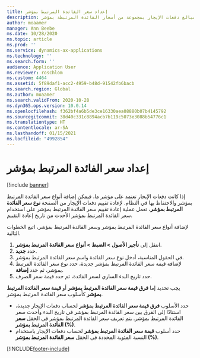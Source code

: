```yaml
---
title: إعداد سعر الفائدة المرتبط بمؤشر
description: يصف هذا الموضوع كيفية إعداد أسعار الفائدة المرتبطة بمؤشر . تكون أسعار الفائدة المرتبطة بمؤشر مطلوبة إذا كانت مؤسستك تقوم بربط مبالغ دفعات الإيجار بمجموعة من أسعار الفائدة المرتبطة بمؤشر.
author: moaamer
manager: Ann Beebe
ms.date: 10/28/2020
ms.topic: article
ms.prod: ''
ms.service: dynamics-ax-applications
ms.technology: ''
ms.search.form: ''
audience: Application User
ms.reviewer: roschlom
ms.custom: 4464
ms.assetid: 5f89daf1-acc2-4959-b48d-91542fb6bacb
ms.search.region: Global
ms.author: moaamer
ms.search.validFrom: 2020-10-28
ms.dyn365.ops.version: 10.0.14
ms.openlocfilehash: f362bf4a6b5de3ce16330aea08880b07b4145792
ms.sourcegitcommit: 38d40c331c8894acb7b119c5073e3088b54776c1
ms.translationtype: HT
ms.contentlocale: ar-SA
ms.lasthandoff: 01/15/2021
ms.locfileid: "4992854"
---
```

# <a name="set-up-index-rates"></a>إعداد سعر الفائدة المرتبط بمؤشر

[!include [banner](../includes/banner.md)]

إذا كانت دفعات الإيجار تعتمد على مؤشر ما، فيمكن إضافة أنواع سعر الفائدة المرتبط بمؤشر والاحتفاظ بها في النظام. لإعادة تقييم دفعات الإيجار من الصفحة **نوع سعر الفائدة المرتبط بمؤشر**، تعمل عملية إعادة تقييم سعر الفائدة المرتبط بمؤشر على استخدام سعر الفائدة المرتبط بمؤشر الأحدث من تاريخ إعادة التقييم.

لإضافة أنواع سعر الفائدة المرتبط بمؤشر وسعر الفائدة المرتبط بمؤشر، اتبع الخطوات التالية.

1. انتقل إلى **تأجير الأصول \> الضبط \> أنواع سعر الفائدة المرتبط بمؤشر**.
2. حدد **جديد**.
3. في الحقول المناسبة، أدخل نوع سعر الفائدة واسم سعر الفائدة المرتبط بمؤشر.
4. لإضافة قيمة سعر الفائدة المرتبط بمؤشر جديدة، حدد نوع سعر الفائدة المرتبط بمؤشر، ثم حدد **إضافة**.
5. حدد تاريخ البدء الساري لسعر الفائدة، ثم حدد قيمة سعر الصرف.

يجب تحديد إما **فرق قيمة سعر الفائدة المرتبط بمؤشر** أو **قيمة سعر الفائدة المرتبط بمؤشر** كأسلوب سعر الفائدة المرتبط بمؤشر.

- حدد الأسلوب **فرق قيمة سعر الفائدة المرتبط بمؤشر** لحساب دفعات الإيجار جديدة، استنادًا إلى الفرق بين سعر الفائدة المرتبط بمؤشر في تاريخ البدء وأحدث سعر الفائدة المرتبط بمؤشر. يتم تعريف سعر الفائدة المرتبط بمؤشر في الحقل **سعر الفائدة المرتبط بمؤشر (%)**.
- حدد أسلوب **قيمة سعر الفائدة المرتبط بمؤشر** لحساب دفعات الإيجار باستخدام النسبة المئوية المحددة في الحقل **سعر الفائدة المرتبط بمؤشر (%)**.


[!INCLUDE[footer-include](../../includes/footer-banner.md)]
